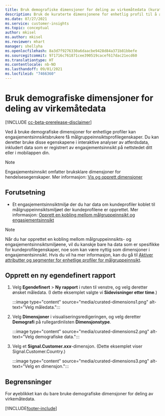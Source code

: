 ```yaml
---
title: Bruk demografiske dimensjoner for deling av virkemåtedata (kuraterte dimensjoner)
description: Bruk de kuraterte dimensjonene for enhetlig profil til å aktivere kundeprofilegenskapene for målgruppeinnsikt.
ms.date: 07/27/2021
ms.service: customer-insights
ms.topic: conceptual
author: mkisel
ms.author: mkisel
ms.reviewer: mhart
manager: shellyha
ms.openlocfilehash: 8a3d7f9276330a6daacbe9428d84a371b81bbefe
ms.sourcegitcommit: 971716c761871cee390519cacef617dac21ecd60
ms.translationtype: HT
ms.contentlocale: nb-NO
ms.lasthandoff: 09/01/2021
ms.locfileid: "7466360"
---
```

# <a name="use-demographic-dimensions-for-splitting-behavioral-data"></a>Bruk demografiske dimensjoner for deling av virkemåtedata

[!INCLUDE [cc-beta-prerelease-disclaimer](includes/cc-beta-prerelease-disclaimer.md)]

Ved å bruke demografiske dimensjoner for enhetlige profiler kan engasjementsinnsiktsbrukere få målgruppeinnsiktsprofilegenskaper. Du kan deretter bruke disse egenskapene i interaktive analyser av atferdsdata, inkludert data som er registrert av engasjementsinnsikt på nettstedet ditt eller i mobilappen din.

>[!NOTE]
> Engasjementsinnsikt omfatter bruksklare dimensjoner for hendelsesegenskaper. Mer informasjon: [Vis og opprett dimensjoner](dimensions.md)

## <a name="prerequisite"></a>Forutsetning

- Et engasjementsinnsiktmiljø der du har data om kundeprofiler koblet til målgruppeinnsiktsmiljøet der kundeprofilene er opprettet. Mer informasjon: [Opprett en kobling mellom målgruppeinnsikt og engasjementsinnsikt](integrate-audience-insights-engagement-insights.md)

> [!NOTE]
> Når du har opprettet en kobling mellom målgruppeinnsikts- og engasjementsinnsiktsmiljøene, vil du kanskje bare ha data som er spesifikke for kundeprofilegenskaper, noe som kan være nyttig som dimensjoner i engasjementsinnsikt. Hvis du vil ha mer informasjon, kan du gå til [Aktiver attributter og segmenter for enhetlige profiler for målgruppeinnsikt](integrate-audience-insights-engagement-insights.md#enable-audience-insights-unified-profiles-attributes-and-segments).

## <a name="create-a-new-custom-report"></a>Opprett en ny egendefinert rapport

1. Velg **Egendefinert** > **Ny rapport** i ruten til venstre, og velg deretter ønsket måledata. (I dette eksemplet valgte vi **Sidevisninger etter time**.)

    :::image type="content" source="media/curated-dimensions1.png" alt-text="Velg måledata.":::

2. Velg **Dimensjoner** i visualiseringsredigeringen, og velg deretter **Demografi** på rullegardinlisten **Dimensjonstype**.

    :::image type="content" source="media/curated-dimensions2.png" alt-text="Velg demografiske data.":::

3. Velg et **Signal.Customer.*xxx***-dimensjon. (Dette eksemplet viser Signal.Customer.Country.)

    :::image type="content" source="media/curated-dimensions3.png" alt-text="Velg en dimensjon.":::
  
## <a name="limitations"></a>Begrensninger

For øyeblikket kan du bare bruke demografiske dimensjoner for deling av virkemåtedata.


[!INCLUDE[footer-include](../includes/footer-banner.md)]
